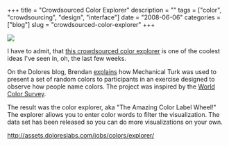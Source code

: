 +++
title = "Crowdsourced Color Explorer"
description = ""
tags = ["color", "crowdsourcing", "design", "interface"]
date = "2008-06-06"
categories = ["blog"]
slug = "crowdsourced-color-explorer"
+++



  <div class="notebook-screenshot"><a href="http://assets.doloreslabs.com/jobs/colors/explorer/"><img src="/media/bluga/wt48493d28676b4.jpg"/></a></div><p>I have to admit, that <a href="http://assets.doloreslabs.com/jobs/colors/explorer/">this crowdsourced color explorer</a> is one of the coolest ideas I've seen in, oh, the last few weeks. </p>
<p>On the Dolores blog, Brendan <a href="http://blog.doloreslabs.com/2008/03/where-does-blue-end-and-red-begin/">explains</a> how Mechanical Turk was used to present a set of random colors to participants in an exercise designed to observe how people name colors. The project was inspired by the <a href="http://www.icsi.berkeley.edu/wcs/">World Color Survey</a>. </p>
<p>The result was the color explorer, aka "The Amazing Color Label Wheel!" The explorer allows you to enter color words to filter the visualization. The data set has been released so you can do more visualizations on your own.</p>
    
  <a href="http://assets.doloreslabs.com/jobs/colors/explorer/">http://assets.doloreslabs.com/jobs/colors/explorer/</a>
